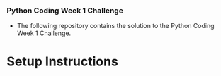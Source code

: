 ### Python Coding Week 1 Challenge

- The following repository contains the solution to the Python Coding Week 1 Challenge.

# Setup Instructions

